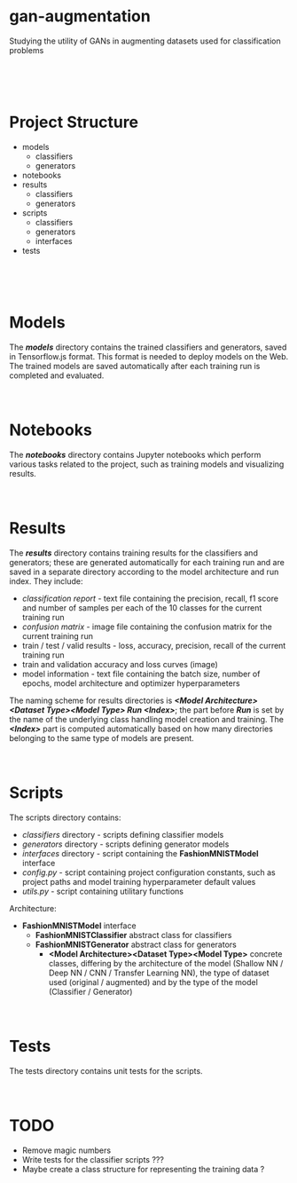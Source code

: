 # gan-augmentation
Studying the utility of GANs in augmenting datasets used for classification problems

<br><br><br>

# Project Structure

- models
    - classifiers
    - generators
- notebooks
- results
    - classifiers
    - generators
- scripts
    - classifiers
    - generators
    - interfaces
- tests

<br><br><br>

# Models

The <b><i>models</i></b> directory contains the trained classifiers and generators, saved in Tensorflow.js format. This format is needed to deploy models on the Web. The trained models are saved automatically after each training run is completed and evaluated. <br><br><br>

# Notebooks

The <b><i>notebooks</i></b> directory contains Jupyter notebooks which perform various tasks related to the project, such as training models and visualizing results. <br><br><br>

# Results

The <b><i>results</i></b> directory contains training results for the classifiers and generators; these are generated automatically for each training run and are saved in a separate directory according to the model architecture and run index. They  include:
- <i>classification report</i> - text file containing the precision, recall, f1 score and number of samples per each of the 10 classes for the current training run
- <i>confusion matrix</i> - image file containing the confusion matrix for the current training run
- train / test / valid results - loss, accuracy, precision, recall of the current training run
- train and validation accuracy and loss curves (image)
- model information - text file containing the batch size, number of epochs, model architecture and optimizer hyperparameters

The naming scheme for results directories is <b><i>\<Model Architecture\>\<Dataset Type\>\<Model Type\> Run \<Index\></i></b>; the part before <b><i>Run</i></b> is set by the name of the underlying class handling model creation and training. The <b><i>\<Index\></i></b> part is computed automatically based on how many directories belonging to the same type of models are present. <br><br><br>

# Scripts

The scripts directory contains:
- <i>classifiers</i> directory - scripts defining classifier models
- <i>generators</i> directory - scripts defining generator models
- <i>interfaces</i> directory - script containing the <b>FashionMNISTModel</b> interface
- <i>config.py</i> - script containing project configuration constants, such as project paths and model training hyperparameter default values
- <i>utils.py</i> - script containing utilitary functions

Architecture:
- <b>FashionMNISTModel</b> interface
    - <b>FashionMNISTClassifier</b> abstract class for classifiers
    - <b>FashionMNISTGenerator</b> abstract class for generators
        - <b>\<Model Architecture\>\<Dataset Type\>\<Model Type\></b> concrete classes, differing by the architecture of the model (Shallow NN / Deep NN / CNN / Transfer Learning NN), the type of dataset used (original / augmented) and by the type of the model (Classifier / Generator) <br><br><br>

# Tests

The tests directory contains unit tests for the scripts. <br><br><br>

# TODO

- Remove magic numbers
- Write tests for the classifier scripts ???
- Maybe create a class structure for representing the training data ?
